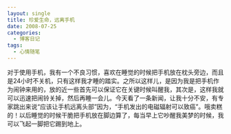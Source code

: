 ```yaml
---
layout: single
title: 珍爱生命，远离手机
date: 2008-07-25
categories:
  - 博客日记
tags:
  - 心情随笔
---
```


对于使用手机，我有一个不良习惯，喜欢在睡觉的时候把手机放在枕头旁边，而且是24小时不关机，只有这样我才睡的踏实。之所以这样儿，是因为我是把手机作为闹钟来用的，放的近一些首先可以保证它在关键时候叫醒我，其次是，这样我就可以迅速把闹铃关掉，然后再睡一会儿。今天看了一条新闻，让我十分不安，有专家跳出来说“应该让手机远离头部”因为，“手机发出的电磁辐射可以致癌”。哦卖糕的！以后睡觉的时候干脆把手机放在脚边算了，每当早上它吵醒我美梦的时候，我可以飞起一脚把它踢到地上。
